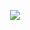 <p align="center">
  <a href="https://github.com/DenverCoder1/readme-typing-svg"><img src="https://readme-typing-svg.herokuapp.com?font=Time+New+Roman&color=%23C8BE25&size=45&center=true&vCenter=true&width=600&height=100&lines=Welcome+To+Club+Helios;Machine+Learning;OPEN+SOURCE;Competitive+Programming"></a>
  <!--[![Typing SVG](https://readme-typing-svg.demolab.com?font=Comfortaa&size=100&pause=1000&color=18b8d0&center=true&vCenter=true&width=2000&height=200&lines=Machine+Learning;OPEN+SOURCE;Competitive+Programming)](https://github.com/club-helios)-->
</p>
